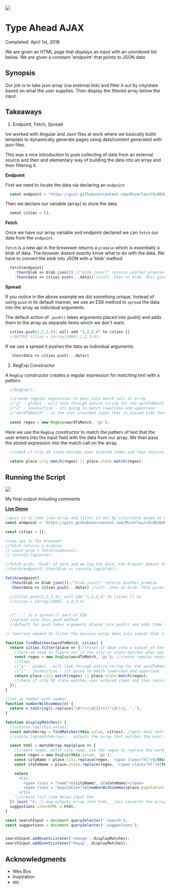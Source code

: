 ![](http://buddyharrisdesign.com/JavaScript30/exercises/06%20-%20Type%20Ahead/typeAhead.png)

# Type Ahead AJAX

Completed: April 1st, 2018

We are given an HTML page that displays an input with an unordered list below. We are given a constant 'endpoint' that points to JSON data 

## Synopsis

Our job is to take json array (via external link) and filter it out by city/state based on what the user supplies. Then display the filtered array below the input. 


## Takeaways


1. Endpoint, Fetch, Spread

Ive worked with Angular and Json files at work where we basically build templats to dynamically generate pages using data/content generated with json files. 

This was a nice introduction to pure collecting of data from an external source and then and elementary way of building the data into an array and then filtering it.

**Endpoint**

First we need to locate the data via declaring an `endpoint`
```javascript
  const endpoint = 'https://gist.githubusercontent.com/Miserlou/c5cd8364bf9b2420bb29/raw/2bf258763cdddd704f8ffd3ea9a3e81d25e2c6f6/cities.json';
```

Then we declare our variable (array) to store the data
```javascript
  const cities = [];
```

**Fetch**

Once we have our array variable and endpoint declared we can `fetch` our data from the `endpoint`.

`fetch` is a new api in the browswer returns a `promise` which is essentially a *blob* of data. The browser doesnt exactly know what to do with the data. We have to convert the *blob* into JSON with a 'blob' method

```javascript
  fetch(endpoint)
    .then(blob => blob.json()) //"blob.json()" returns another promise
    .then(data => cities.push(...data)) //call .then on blob. This gives you raw data and we push it to the "cities" array
```  

**Spread**

If you notice in the above example we did something unique. Instead of using `push` in its default manner, we use an ES6 method to `spread` the data into the array as individual arguments.

The default action of `.push()` takes arguments placed into push() and adds them to the array as separate items which we don't want.

```javascript
  cities.push(1,2,3,4); will add "1,2,3,4" to cities []
  //OUTPUT cities = [Array[1000],1,2,3,4];
``` 

If we use a spread it pushes the data as individual arguments.

```javascript
  .then(data => cities.push(...data))
```


2. RegExp Constructor

A `RegExp` constructor creates a regular expression for matching text with a pattern.

```javascript
  //RegExp();

  //create regular expression to pass into match call on array
  //"g" - global - will look through entire string for the wordToMatch
  //"i" - incensitive - its going to match lowercase and uppercase
  //"wordToMatch" - is the user provided input that is passed into function to find match
  
  const regex = new RegExp(wordToMatch, 'gi');
```

Here we use the `RegExp` constructor to match the pattern of text that the user enters into the input field with the data from our array. We then pass the stored expression into the match call on the array.


```javascript
  //check if city OR state matches user entered items and then returns it
  
  return place.city.match(regex) || place.state.match(regex);
```


## Running the Script

![](http://buddyharrisdesign.com/JavaScript30/exercises/06%20-%20Type%20Ahead/typeAhead-2.png)

My final output including comments 

[**Live Demo**](http://buddyharrisdesign.com/JavaScript30/exercises/06%20-%20Type%20Ahead/index.html)


```javascript
//goal is to take json array and filter it out by city/state based on what the user supplies. Then display the filtered array below the input
const endpoint = 'https://gist.githubusercontent.com/Miserlou/c5cd8364bf9b2420bb29/raw/2bf258763cdddd704f8ffd3ea9a3e81d25e2c6f6/cities.json';

const cities = [];

//new api in the browswer
//fetch returns a promise
// const prom = fetch(endpoint);
// console.log(prom);

//fetch grabs "blob" of data and we log the data, the browser doesnt know what to do with the data Blob has to be converted into json with a `blob` method
//fetch(endpoint).then(blob => console.log(blob));

fetch(endpoint)
  .then(blob => blob.json())//"blob.json()" returns another promise
  .then(data => cities.push(...data)) //call .then on blob. This gives you raw data

  //cities.push(1,2,3,4); will add "1,2,3,4" to cities [] as
  //cities = [Array[1000], 1,2,3,4]
  

  //"..." is a spread () part of ES6
  //spread into this push method
  //default for push takes arguments placed into push() and adds them to the array as separate items.

// function needed to filter the massive array down into subset that can be listened to

function findMatches(wordToMatch, cities) {
  return cities.filter(place => {//chisel it down into a subset of the array
    //here we need to figure out if the city or state matches what was searched
    const regex = new RegExp(wordToMatch, 'gi'); //create regular expression to pass into match call on array
    //flags
    //"g" - global - will look through entire string for the wordToMatch
    //"i" - incensitive - its going to match lowercase and uppercase
    return place.city.match(regex) || place.state.match(regex);
    //check if city OR state matches user entered items and then returns it
  });
}

//set up number with commas
function numberWithcommas(x) {
  return x.toString().replace(/\B(?=(\d{3})+(?!\d))/g, ',');
}

function displayMatches() {
  //console.log(this.value);
  const matchArray = findMatches(this.value, cities); //gets data next we need to hook up event listeners
  //cosole.log(matchArray); - outputs the array that matches the user input

  const html = matchArray.map(place => {
    //create regex, match city name, use the regex to replace the word that it matches with a span with a class of HL and the word that it matches
    const regex = new RegExp(this.value, 'gi');
    const cityName = place.city.replace(regex, `<span class="hl">${this.value}</span>`);
    const stateName = place.state.replace(regex, `<span class="hl">${this.value}</span>`);

    return `
      <li>
        <span class = "name">${cityName}, ${stateName}</span>
        <span class = "population">${numberWithcommas(place.population)}</span>
      </li>
    `//create list item below input box
  }).join(''); //.map outputs array into html, .join converts the array into a string
  suggestions.innerHTML = html;
}

const searchInput = document.querySelector('.search');
const suggestions = document.querySelector('.suggestions');


searchInput.addEventListener('change', displayMatches);
searchInput.addEventListener('keyup', displayMatches);
```

## Acknowledgments

* Wes Bos
* Inspiration
* etc
